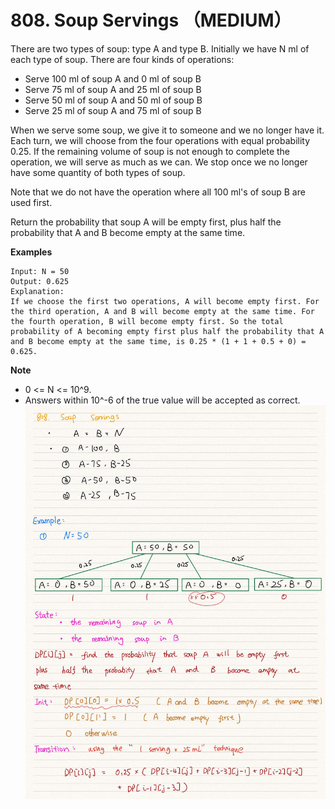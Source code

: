 # 808. Soup Servings （MEDIUM）
There are two types of soup: type A and type B. Initially we have N ml of each
type of soup. There are four kinds of operations:

- Serve 100 ml of soup A and 0 ml of soup B
- Serve 75 ml of soup A and 25 ml of soup B
- Serve 50 ml of soup A and 50 ml of soup B
- Serve 25 ml of soup A and 75 ml of soup B

When we serve some soup, we give it to someone and we no longer have it.  Each
turn, we will choose from the four operations with equal probability 0.25. If
the remaining volume of soup is not enough to complete the operation, we will
serve as much as we can.  We stop once we no longer have some quantity of both
types of soup.

Note that we do not have the operation where all 100 ml's of soup B are used
first.  

Return the probability that soup A will be empty first, plus half the
probability that A and B become empty at the same time.

**Examples**
```
Input: N = 50
Output: 0.625
Explanation: 
If we choose the first two operations, A will become empty first. For the third operation, A and B will become empty at the same time. For the fourth operation, B will become empty first. So the total probability of A becoming empty first plus half the probability that A and B become empty at the same time, is 0.25 * (1 + 1 + 0.5 + 0) = 0.625.
```

**Note**

- 0 <= N <= 10^9. 
- Answers within 10^-6 of the true value will be accepted as correct.
![](soup.jpeg)
